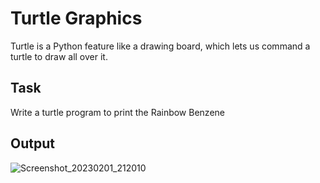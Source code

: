 # Turtle Graphics
Turtle is a Python feature like a drawing board, which lets us command a turtle to draw all over it.

## Task
Write a turtle program to print the Rainbow Benzene

## Output
![Screenshot_20230201_212010](https://user-images.githubusercontent.com/114591698/216099548-0204b7c4-113d-4898-81b0-3f0f68c9fcf2.png)
